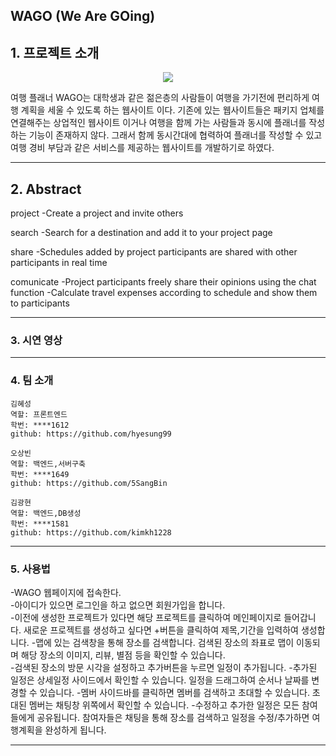 ## WAGO (We Are GOing)

## 1. 프로젝트 소개
<p align="center">
  <img src="https://user-images.githubusercontent.com/122005272/241123764-0b4d5427-37c5-4a87-ac3a-147bed65071a.png">
</p>

여행 플래너 WAGO는 대학생과 같은 젊은층의 사람들이 여행을 가기전에 편리하게 여행 계획을 세울 수 있도록 하는 웹사이트 이다.
기존에 있는 웹사이트들은 패키지 업체를 연결해주는 상업적인 웹사이트 이거나 여행을 함께 가는 사람들과 동시에 플래너를 작성하는 기능이 존재하지 않다.
그래서 함께 동시간대에 협력하여 플래너를 작성할 수 있고 여행 경비 부담과 같은 서비스를 제공하는 웹사이트를 개발하기로 하였다.

---------------------------------------------------------------------------------------------------------------
## 2. Abstract

 project
  -Create a project and invite others
  
 search
  -Search for a destination and add it to your project page
  
 share
  -Schedules added by project participants are shared with other participants in real time
  
 comunicate
  -Project participants freely share their opinions using the chat function
  -Calculate travel expenses according to schedule and show them to participants
  
  

---------------------------------------------------------------------------------------------------------------

### 3. 시연 영상


---------------------------------------------------------------------------------------------------------------

### 4. 팀 소개
```
김혜성
역할: 프론트엔드
학번: ****1612
github: https://github.com/hyesung99
```
```
오상빈
역할: 백엔드,서버구축
학번: ****1649
github: https://github.com/5SangBin
```
```
김광현
역할: 백엔드,DB생성
학번: ****1581
github: https://github.com/kimkh1228
```

---------------------------------------------------------------------------------------------------------------

### 5. 사용법
  
 -WAGO 웹페이지에 접속한다.  
-아이디가 있으면 로그인을 하고 없으면 회원가입을 합니다.  
-이전에 생성한 프로젝트가 있다면 해당 프로젝트를 클릭하여 메인페이지로 들어갑니다.
 새로운 프로젝트를 생성하고 싶다면 +버튼을 클릭하여 제목,기간을 입력하여 생성합니다.
-맵에 있는 검색창을 통해 장소를 검색합니다. 검색된 장소의 좌표로 맵이 이동되며 해당 장소의 이미지, 리뷰, 별점 등을 확인할 수 있습니다.  
-검색된 장소의 방문 시각을 설정하고 추가버튼을 누르면 일정이 추가됩니다.
-추가된 일정은 상세일정 사이드에서 확인할 수 있습니다. 일정을 드래그하여 순서나 날짜를 변경할 수 있습니다.
-멤버 사이드바를 클릭하면 멤버를 검색하고 초대할 수 있습니다. 초대된 멤버는 채팅창 위쪽에서 확인할 수 있습니다.
-수정하고 추가한 일정은 모든 참여들에게 공유됩니다. 참여자들은 채팅을 통해 장소를 검색하고 일정을 수정/추가하면 여행계획을 완성하게 됩니다.

---------------------------------------------------------------------------------------------------------------

